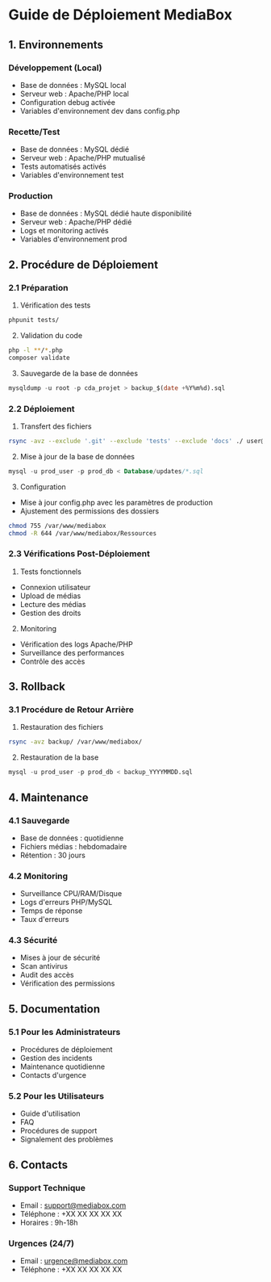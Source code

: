 # Guide de Déploiement MediaBox

## 1. Environnements

### Développement (Local)
- Base de données : MySQL local
- Serveur web : Apache/PHP local
- Configuration debug activée
- Variables d'environnement dev dans config.php

### Recette/Test
- Base de données : MySQL dédié
- Serveur web : Apache/PHP mutualisé
- Tests automatisés activés
- Variables d'environnement test

### Production
- Base de données : MySQL dédié haute disponibilité
- Serveur web : Apache/PHP dédié
- Logs et monitoring activés
- Variables d'environnement prod

## 2. Procédure de Déploiement

### 2.1 Préparation
1. Vérification des tests
```bash
phpunit tests/
```

2. Validation du code
```bash
php -l **/*.php
composer validate
```

3. Sauvegarde de la base de données
```sql
mysqldump -u root -p cda_projet > backup_$(date +%Y%m%d).sql
```

### 2.2 Déploiement
1. Transfert des fichiers
```bash
rsync -avz --exclude '.git' --exclude 'tests' --exclude 'docs' ./ user@production:/var/www/mediabox/
```

2. Mise à jour de la base de données
```sql
mysql -u prod_user -p prod_db < Database/updates/*.sql
```

3. Configuration
- Mise à jour config.php avec les paramètres de production
- Ajustement des permissions des dossiers
```bash
chmod 755 /var/www/mediabox
chmod -R 644 /var/www/mediabox/Ressources
```

### 2.3 Vérifications Post-Déploiement
1. Tests fonctionnels
- Connexion utilisateur
- Upload de médias
- Lecture des médias
- Gestion des droits

2. Monitoring
- Vérification des logs Apache/PHP
- Surveillance des performances
- Contrôle des accès

## 3. Rollback

### 3.1 Procédure de Retour Arrière
1. Restauration des fichiers
```bash
rsync -avz backup/ /var/www/mediabox/
```

2. Restauration de la base
```sql
mysql -u prod_user -p prod_db < backup_YYYYMMDD.sql
```

## 4. Maintenance

### 4.1 Sauvegarde
- Base de données : quotidienne
- Fichiers médias : hebdomadaire
- Rétention : 30 jours

### 4.2 Monitoring
- Surveillance CPU/RAM/Disque
- Logs d'erreurs PHP/MySQL
- Temps de réponse
- Taux d'erreurs

### 4.3 Sécurité
- Mises à jour de sécurité
- Scan antivirus
- Audit des accès
- Vérification des permissions

## 5. Documentation

### 5.1 Pour les Administrateurs
- Procédures de déploiement
- Gestion des incidents
- Maintenance quotidienne
- Contacts d'urgence

### 5.2 Pour les Utilisateurs
- Guide d'utilisation
- FAQ
- Procédures de support
- Signalement des problèmes

## 6. Contacts

### Support Technique
- Email : support@mediabox.com
- Téléphone : +XX XX XX XX XX
- Horaires : 9h-18h

### Urgences (24/7)
- Email : urgence@mediabox.com
- Téléphone : +XX XX XX XX XX
